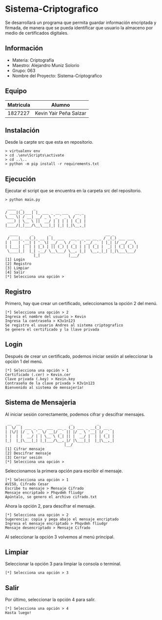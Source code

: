 # Sistema-Criptografico
Se desarrollará un programa que permita guardar información encriptada y firmada, de manera que se pueda identificar que usuario la almaceno por medio de certificados digitales.
## Información
- Materia: Criptografía
- Maestro: Alejandro Muniz Solorio
- Grupo: 063
- Nombre del Proyecto: Sistema-Criptografico
## Equipo
| Matricula | Alumno |
| --- | --- |
| 1827227 | Kevin Yair Peña Salzar |

## Instalación
Desde la carpte src que esta en repositorio.
```	
> virtualenv env
> cd .\env\Scripts\activate
> cd ..\..
> python -m pip install -r requirements.txt
```
## Ejecución
Ejecutar el script que se encuentra en la carpeta src del repositorio.

```	
> python main.py
```
```
 ____  _     _
/ ___|(_)___| |_ ___ _ __ ___   __ _
\___ \| / __| __/ _ \ '_ ` _ \ / _` |
 ___) | \__ \ ||  __/ | | | | | (_| |
|____/|_|___/\__\___|_| |_| |_|\__,_|

  ____      _       _                         __ _
 / ___|_ __(_)_ __ | |_ ___   __ _ _ __ __ _ / _(_) ___ ___
| |   | '__| | '_ \| __/ _ \ / _` | '__/ _` | |_| |/ __/ _ \
| |___| |  | | |_) | || (_) | (_| | | | (_| |  _| | (_| (_) |
 \____|_|  |_| .__/ \__\___/ \__, |_|  \__,_|_| |_|\___\___/
             |_|             |___/
[1] Login
[2] Registro
[3] Limpiar
[4] Salir
[*] Selecciona una opción >
```
## Registro
Primero, hay que crear un certificado, seleccionamos la opción 2 del menú.
```
[*] Selecciona una opción > 2
Ingresa el nombre del usuario > Kevin
Ingresa la contraseña > K3v1n123
Se registro el usuario Andres al sistema criptografico
Se genero el certificado y la llave privada
```
## Login
Después de crear un certificado, podemos iniciar sesión al seleccionar la opción 1 del menú.
```
[*] Selecciona una opción > 1
Certificado (.cer) > Kevin.cer
Clave privada (.key) > Kevin.key
Contraseña de la clave privada > K3v1n123
Bienvenido al sistema de mensajería!
```
## Sistema de Mensajeria
Al iniciar sesión correctamente, podemos cifrar y descifrar mensajes. 
```
 __  __                       _           _
|  \/  | ___ _ __  ___  __ _ (_) ___ _ __(_) __ _
| |\/| |/ _ \ '_ \/ __|/ _` || |/ _ \ '__| |/ _` |
| |  | |  __/ | | \__ \ (_| || |  __/ |  | | (_| |
|_|  |_|\___|_| |_|___/\__,_|/ |\___|_|  |_|\__,_|
                           |__/
[1] Cifrar mensaje
[2] Descifrar mensaje
[3] Cerrar sesión
[*] Selecciona una opción >
```
Seleccionamos la primera opción para escribir el mensaje.
```
[*] Selecciona una opción > 1
AVISO, Cifrado Cesar
Escribe tu mensaje > Mensaje Cifrado
Mensaje encriptado > Phqvdmh fliudgr
Apúntalo, se genero el archivo cifrado.txt
```
Ahora la opción 2, para descifrar el mensaje.
```
[*] Selecciona una opción > 2
Sugerencia: copia y pega abajo el mensaje encriptado
Ingresa el mensaje encriptado > Phqvdmh fliudgr
Mensaje desencriptado > Mensaje Cifrado
```
Al seleccionar la opción 3 volvemos al menú principal.
## Limpiar
Seleccionar la opción 3 para limpiar la consola o terminal.
```
[*] Selecciona una opción > 3
```
## Salir
Por último, seleccionar la opción 4 para salir.
```
[*] Selecciona una opción > 4
Hasta luego!
```
